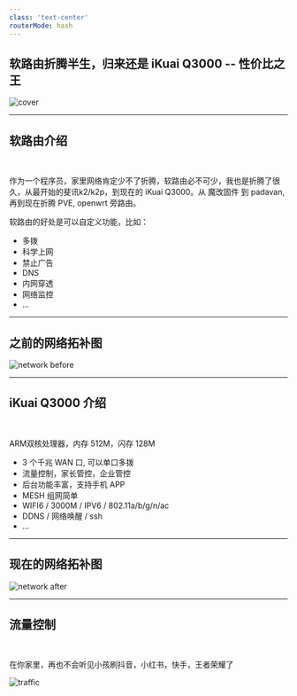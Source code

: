 ```yaml
---
class: 'text-center'
routerMode: hash
---
```


## 软路由折腾半生，归来还是 iKuai Q3000 -- 性价比之王

![cover](/cover.png)

---

## 软路由介绍

<br/>

作为一个程序员，家里网络肯定少不了折腾，软路由必不可少，我也是折腾了很久，从最开始的斐讯k2/k2p，到现在的 iKuai Q3000。从 魔改固件 到 padavan, 再到现在折腾 PVE, openwrt 旁路由。

软路由的好处是可以自定义功能，比如：

- 多拨
- 科学上网
- 禁止广告
- DNS
- 内网穿透
- 网络监控
- ...

---

## 之前的网络拓补图

![network before](/network-before.png)

---

## iKuai Q3000 介绍

<br/>

ARM双核处理器，内存 512M，闪存 128M

- 3 个千兆 WAN 口, 可以单口多拨
- 流量控制，家长管控，企业管控
- 后台功能丰富，支持手机 APP
- MESH 组网简单
- WIFI6 / 3000M / IPV6 / 802.11a/b/g/n/ac
- DDNS / 网络唤醒 / ssh
- ...

---

## 现在的网络拓补图

![network after](/network-after.png)

---

## 流量控制

<br/>

在你家里，再也不会听见小孩刷抖音，小红书，快手，王者荣耀了

![traffic](/traffic.png)
